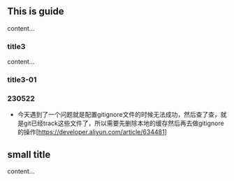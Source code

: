## This is guide
content...

### title3
content...

### title3-01

### 230522
- 今天遇到了一个问题就是配置gitignore文件的时候无法成功，然后查了查，就是git已经track这些文件了，所以需要先删除本地的缓存然后再去做gitignore的操作[https://developer.aliyun.com/article/634481]

## small title
content...
